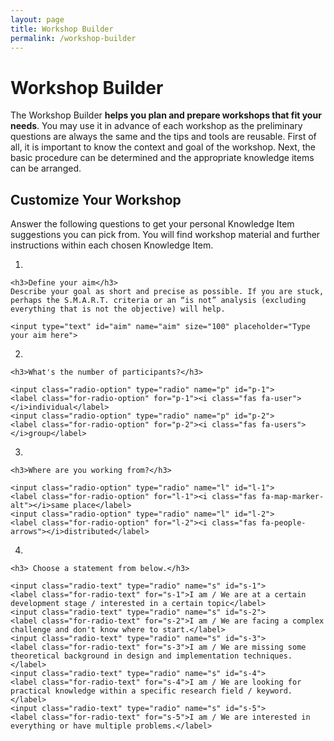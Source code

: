 ```yaml
---
layout: page
title: Workshop Builder
permalink: /workshop-builder
---
```


# Workshop Builder
The Workshop Builder **helps you plan and prepare workshops that fit your needs**. You may use it in advance of each workshop as the preliminary questions are always the same and the tips and tools are reusable. First of all, it is important to know the context and goal of the workshop. Next, the basic procedure can be determined and the appropriate knowledge items can be arranged. 

## Customize Your Workshop
Answer the following questions to get your personal Knowledge Item suggestions you can pick from. You will find workshop material and further instructions within each chosen Knowledge Item.

<div class="quizlist"></div>

1. 
    
    <h3>Define your aim</h3>
    Describe your goal as short and precise as possible. If you are stuck, perhaps the S.M.A.R.T. criteria or an “is not” analysis (excluding everything that is not the objective) will help.
    
    <input type="text" id="aim" name="aim" size="100" placeholder="Type your aim here">

2.   

    <h3>What's the number of participants?</h3>

    <input class="radio-option" type="radio" name="p" id="p-1">
    <label class="for-radio-option" for="p-1"><i class="fas fa-user"></i>individual</label>
    <input class="radio-option" type="radio" name="p" id="p-2">
    <label class="for-radio-option" for="p-2"><i class="fas fa-users"></i>group</label>

3. 
   
    <h3>Where are you working from?</h3>

    <input class="radio-option" type="radio" name="l" id="l-1">
    <label class="for-radio-option" for="l-1"><i class="fas fa-map-marker-alt"></i>same place</label>
    <input class="radio-option" type="radio" name="l" id="l-2">
    <label class="for-radio-option" for="l-2"><i class="fas fa-people-arrows"></i>distributed</label>

4. 

    <h3> Choose a statement from below.</h3>

    <input class="radio-text" type="radio" name="s" id="s-1">
    <label class="for-radio-text" for="s-1">I am / We are at a certain development stage / interested in a certain topic</label>
    <input class="radio-text" type="radio" name="s" id="s-2">
    <label class="for-radio-text" for="s-2">I am / We are facing a complex challenge and don't know where to start.</label>
    <input class="radio-text" type="radio" name="s" id="s-3">
    <label class="for-radio-text" for="s-3">I am / We are missing some theoretical background in design and implementation techniques.</label>
    <input class="radio-text" type="radio" name="s" id="s-4">
    <label class="for-radio-text" for="s-4">I am / We are looking for practical knowledge within a specific research field / keyword.</label>
    <input class="radio-text" type="radio" name="s" id="s-5">
    <label class="for-radio-text" for="s-5">I am / We are interested in everything or have multiple problems.</label>



<!--  OPTIONS
  **face-to-face collaboration**
  **co-located / distributed work**

  **Thematic**. Search Best Practices within [technology](technology), [user experience](ux), [design](design) or [society](society). 
  **Problem-oriented**. Search all [Best Practices](best-practices)
  **Technology-oriented**. Search [Concepts]({{site.baseurl}}/resources/#concepts)
  **Deep-Dive**. Search by Keyword or browse [Terms]({{site.baseurl}}/resources/#terms)
  **Explorative**. Take a nap, start at the beginning of the page or let your cat browse SCI-KB -->







